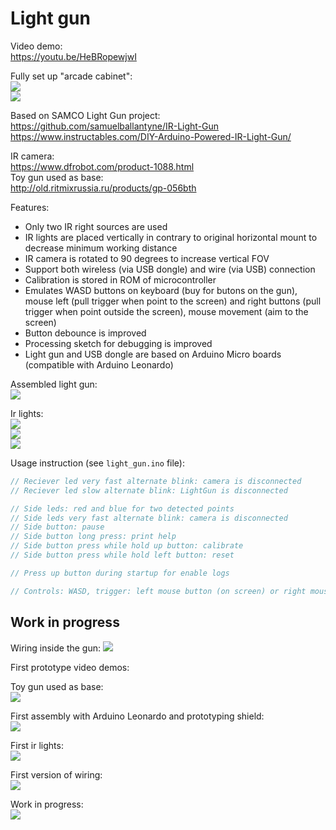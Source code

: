 
# Light gun

Video demo:  
https://youtu.be/HeBRopewjwI  

Fully set up "arcade cabinet":  
![](photos/20240730_222419.jpg)    
![](photos/20240801_134350.jpg)   


Based on SAMCO Light Gun project:   
https://github.com/samuelballantyne/IR-Light-Gun  
https://www.instructables.com/DIY-Arduino-Powered-IR-Light-Gun/  

IR camera:   
https://www.dfrobot.com/product-1088.html  
Toy gun used as base:  
http://old.ritmixrussia.ru/products/gp-056bth 

Features:  
- Only two IR right sources are used
- IR lights are placed vertically in contrary to original horizontal mount to decrease minimum working distance
- IR camera is rotated to 90 degrees to increase vertical FOV
- Support both wireless (via USB dongle) and wire (via USB) connection
- Calibration is stored in ROM of microcontroller
- Emulates WASD buttons on keyboard (buy for butons on the gun), mouse left (pull trigger when point to the screen) and right buttons (pull trigger when point outside the screen), mouse movement (aim to the screen)
- Button debounce is improved
- Processing sketch for debugging is improved 
- Light gun and USB dongle are based on Arduino Micro boards (compatible with Arduino Leonardo)  

Assembled light gun:  
![](photos/20231119_162512.jpg)  

Ir lights:   
![](photos/20240801_132602.jpg)  
![](photos/20231203_180340.jpg)  
![](photos/20231203_180410.jpg)  

Usage instruction (see `light_gun.ino` file):  
````C++
// Reciever led very fast alternate blink: camera is disconnected
// Reciever led slow alternate blink: LightGun is disconnected

// Side leds: red and blue for two detected points
// Side leds very fast alternate blink: camera is disconnected
// Side button: pause
// Side button long press: print help
// Side button press while hold up button: calibrate
// Side button press while hold left button: reset

// Press up button during startup for enable logs

// Controls: WASD, trigger: left mouse button (on screen) or right mouse button (off screen)
````


## Work in progress

Wiring inside the gun:
![](photos/20231119_163345.jpg)  

First prototype video demos:


Toy gun used as base:   
![](photos/20201205_132038_001.jpg)  

First assembly with Arduino Leonardo and prototyping shield:   
![](photos/20201225_005429.jpg)  

First ir lights:  
![](photos/20201220_211140.jpg)   

First version of wiring:   
![](photos/20231028_232612.jpg)  
  
Work in progress:  
![](photos/20231105_005429.jpg)  


